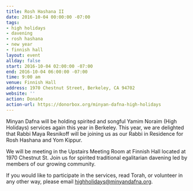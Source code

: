 ```yaml
---
title: Rosh Hashana II
date: 2016-10-04 00:00:00 -07:00
tags:
- high holidays
- davening
- rosh hashana
- new year
- finnish hall
layout: event
allday: false
start: 2016-10-04 02:00:00 -07:00
end: 2016-10-04 06:00:00 -07:00
time: 9:00 am
venue: Finnish Hall
address: 1970 Chestnut Street, Berkeley, CA 94702
website: ''
action: Donate
action-url: https://donorbox.org/minyan-dafna-high-holidays
---
```


Minyan Dafna will be holding spirited and songful Yamim Noraim (High Holidays) services again this year in Berkeley. This year, we are delighted that Rabbi Maya Resnikoff will be joining us as our Rabbi in Residence for Rosh Hashana and Yom Kippur.

We will be meeting in the Upstairs Meeting Room at Finnish Hall located at 1970 Chestnut St. Join us for spirited traditional egalitarian davening led by members of our growing community.

If you would like to participate in the services, read Torah, or volunteer in any other way, please email highholidays@minyandafna.org.